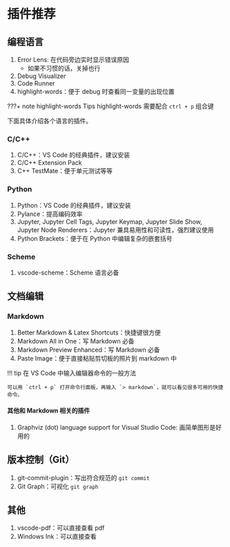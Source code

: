 # 插件推荐

## 编程语言

1. Error Lens: 在代码旁边实时显示错误原因
   - 如果不习惯的话，关掉也行
2. Debug Visualizer
3. Code Runner
4. highlight-words：便于 debug 时查看同一变量的出现位置

???+ note highlight-words Tips
    highlight-words 需要配合 `ctrl + p` 组合键

下面具体介绍各个语言的插件。

### C/C++

1. C/C++：VS Code 的经典插件，建议安装
2. C/C++ Extension Pack
3. C++ TestMate：便于单元测试等等

### Python

1. Python：VS Code 的经典插件，建议安装
2. Pylance：提高编码效率
3. Jupyter, Jupyter Cell Tags, Jupyter Keymap, Jupyter Slide Show, Jupyter Node Renderers：Jupyter 兼具易用性和可读性，强烈建议使用
4. Python Brackets：便于在 Python 中编辑复杂的嵌套括号

### Scheme

1. vscode-scheme：Scheme 语言必备

## 文档编辑

### Markdown

1. Better Markdown & Latex Shortcuts：快捷键很方便
2. Markdown All in One：写 Markdown 必备
3. Markdown Preview Enhanced：写 Markdown 必备
4. Paste Image：便于直接粘贴剪切板的照片到 markdown 中

!!! tip 在 VS Code 中输入编辑器命令的一般方法

    可以用 `ctrl + p` 打开命令行面板，再输入 `> markdown`，就可以看见很多可用的快捷命令。

#### 其他和 Markdown 相关的插件

1. Graphviz (dot) language support for Visual Studio Code: 画简单图形是好用的

## 版本控制（Git）

1. git-commit-plugin：写出符合规范的 `git commit`
2. Git Graph：可视化 `git graph`    

## 其他

1. vscode-pdf：可以直接查看 pdf
2. Windows Ink：可以直接查看